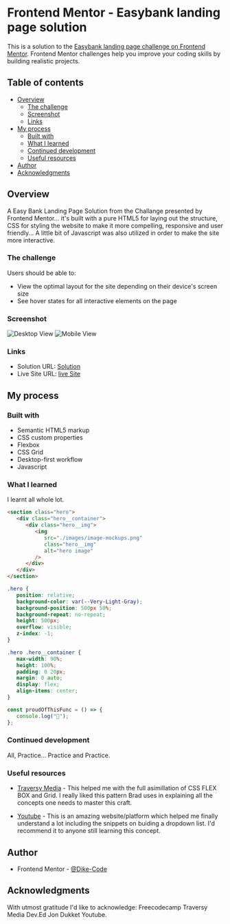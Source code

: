 <!-- @format -->

# Frontend Mentor - Easybank landing page solution

This is a solution to the [Easybank landing page challenge on Frontend Mentor](https://www.frontendmentor.io/challenges/easybank-landing-page-WaUhkoDN). Frontend Mentor challenges help you improve your coding skills by building realistic projects.

## Table of contents

-  [Overview](#overview)
   -  [The challenge](#the-challenge)
   -  [Screenshot](#screenshot)
   -  [Links](#links)
-  [My process](#my-process)
   -  [Built with](#built-with)
   -  [What I learned](#what-i-learned)
   -  [Continued development](#continued-development)
   -  [Useful resources](#useful-resources)
-  [Author](#author)
-  [Acknowledgments](#acknowledgments)

## Overview

A Easy Bank Landing Page Solution from the Challange presented by Frontend Mentor... it's built with a pure HTML5 for laying out the structure, CSS for styling the website to make it more compelling, responsive and user friendly... A little bit of Javascript was also utilized in order to make the site more interactive.

### The challenge

Users should be able to:

-  View the optimal layout for the site depending on their device's screen size
-  See hover states for all interactive elements on the page

### Screenshot

![Desktop View](./images/easybanking-desktopscreenshot.png)
![Mobile View](./images/easybanking-mobilescreenshot.png)

### Links

-  Solution URL: [Solution](https://github.com/Dike-Code/Easybanking-Landing-Page)
-  Live Site URL: [live Site](https://dike-code.github.io/Easybanking-Landing-Page/)

## My process

### Built with

-  Semantic HTML5 markup
-  CSS custom properties
-  Flexbox
-  CSS Grid
-  Desktop-first workflow
-  Javascript

### What I learned

I learnt all whole lot.

```html
<section class="hero">
   <div class="hero__container">
      <div class="hero__img">
         <img
            src="./images/image-mockups.png"
            class="hero__img"
            alt="hero image"
         />
      </div>
   </div>
</section>
```

```css
.hero {
   position: relative;
   background-color: var(--Very-Light-Gray);
   background-position: 500px 50%;
   background-repeat: no-repeat;
   height: 500px;
   overflow: visible;
   z-index: -1;
}

.hero .hero__container {
   max-width: 90%;
   height: 100%;
   padding: 0 20px;
   margin: 0 auto;
   display: flex;
   align-items: center;
}
```

```js
const proudOfThisFunc = () => {
   console.log("🎉");
};
```

### Continued development

All, Practice... Practice and Practice.

### Useful resources

-  [Traversy Media](https://www.youtube.com) - This helped me with the full asimillation of CSS FLEX BOX and Grid. I really liked this pattern Brad uses in explaining all the concepts one needs to master this craft.

-  [Youtube](https://www.youtube.com) - This is an amazing website/platform which helped me finally understand a lot including the snippets on buiding a dropdown list. I'd recommend it to anyone still learning this concept.

## Author

-  Frontend Mentor - [@Dike-Code](https://www.frontendmentor.io/profile/Dike-Code)

## Acknowledgments

With utmost gratitude I'd like to acknowledge:
Freecodecamp
Traversy Media
Dev.Ed
Jon Dukket
Youtube.

